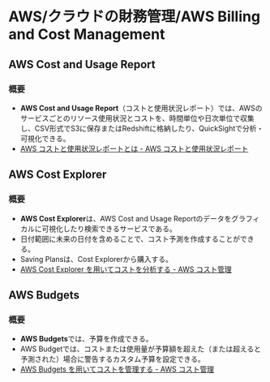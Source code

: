 # AWS/クラウドの財務管理/AWS Billing and Cost Management

## AWS Cost and Usage Report

### 概要

- **AWS Cost and Usage Report**（コストと使用状況レポート）では、AWSのサービスごとのリソース使用状況とコストを、時間単位や日次単位で収集し、CSV形式でS3に保存またはRedshiftに格納したり、QuickSightで分析・可視化できる。
- [AWS コストと使用状況レポートとは - AWS コストと使用状況レポート](https://docs.aws.amazon.com/ja_jp/cur/latest/userguide/what-is-cur.html)

## AWS Cost Explorer

### 概要

- **AWS Cost Explorer**は、AWS Cost and Usage Reportのデータをグラフィカルに可視化したり検索できるサービスである。
- 日付範囲に未来の日付を含めることで、コスト予測を作成することができる。
- Saving Plansは、Cost Explorerから購入する。
- [AWS Cost Explorer を用いてコストを分析する - AWS コスト管理](https://docs.aws.amazon.com/ja_jp/cost-management/latest/userguide/ce-what-is.html)

## AWS Budgets

### 概要

- **AWS Budgets**では、予算を作成できる。
- AWS Budgetでは、コストまたは使用量が予算額を超えた（または超えると予測された）場合に警告するカスタム予算を設定できる。
- [AWS Budgets を用いてコストを管理する - AWS コスト管理](https://docs.aws.amazon.com/ja_jp/cost-management/latest/userguide/budgets-managing-costs.html)
